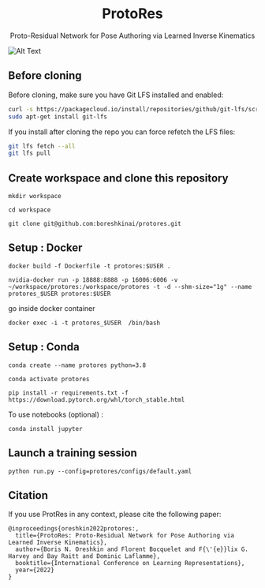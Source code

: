 <p align="center">
  <h1 align="center">ProtoRes</h1>

  <p align="center">
    Proto-Residual Network for Pose Authoring via Learned Inverse Kinematics
    <br>
  </p>
</p>

![Alt Text](./fig/kung_fusupercut.gif)

## Before cloning

Before cloning, make sure you have Git LFS installed and enabled:

~~~bash
curl -s https://packagecloud.io/install/repositories/github/git-lfs/script.deb.sh | sudo bash
sudo apt-get install git-lfs
~~~

If you install after cloning the repo you can force refetch the LFS files:

~~~bash
git lfs fetch --all
git lfs pull
~~~

## Create workspace and clone this repository

```mkdir workspace```

```cd workspace```

```git clone git@github.com:boreshkinai/protores.git```


## Setup : Docker

```
docker build -f Dockerfile -t protores:$USER .

nvidia-docker run -p 18888:8888 -p 16006:6006 -v ~/workspace/protores:/workspace/protores -t -d --shm-size="1g" --name protores_$USER protores:$USER
```
go inside docker container
```
docker exec -i -t protores_$USER  /bin/bash 
```


## Setup : Conda
```
conda create --name protores python=3.8

conda activate protores 

pip install -r requirements.txt -f https://download.pytorch.org/whl/torch_stable.html
```
To use notebooks (optional) :
```
conda install jupyter
```

## Launch a training session
```
python run.py --config=protores/configs/default.yaml
```


## Citation

If you use ProtRes in any context, please cite the following paper:

```
@inproceedings{oreshkin2022protores:,
  title={ProtoRes: Proto-Residual Network for Pose Authoring via Learned Inverse Kinematics},
  author={Boris N. Oreshkin and Florent Bocquelet and F{\'{e}}lix G. Harvey and Bay Raitt and Dominic Laflamme},
  booktitle={International Conference on Learning Representations},
  year={2022}
}
```
